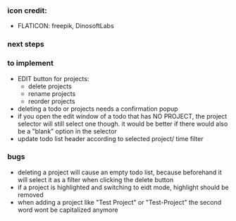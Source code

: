 ### icon credit:

- FLATICON: freepik, DinosoftLabs

### next steps

### to implement

- EDIT button for projects:
  - delete projects
  - rename projects
  - reorder projects
- deleting a todo or projects needs a confirmation popup
- if you open the edit window of a todo that has NO PROJECT, the project selector will still select one though. it would be better if there would also be a "blank" option in the selector
- update todo list header according to selected project/ time filter

### bugs

- deleting a project will cause an empty todo list, because beforehand it will select it as a filter when clicking the delete button
- if a project is highlighted and switching to eidt mode, highlight should be removed
- when adding a project like "Test Project" or "Test-Project" the second word wont be capitalized anymore
